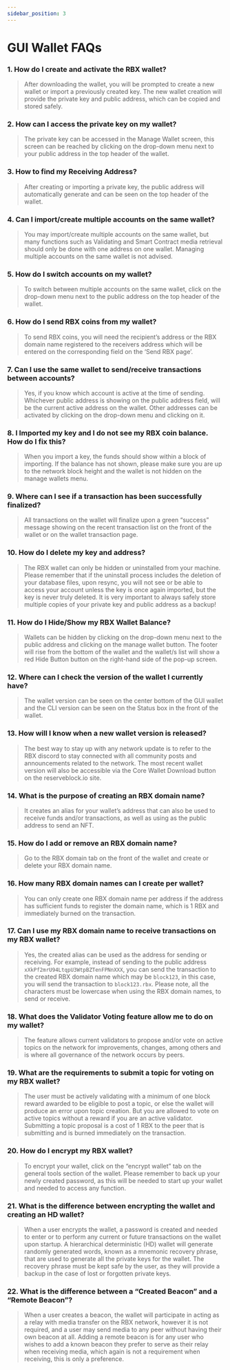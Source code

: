 ```yaml
---
sidebar_position: 3
---
```


# GUI Wallet FAQs

### 1. How do I create and activate the RBX wallet?

> After downloading the wallet, you will be prompted to create a new wallet or import a previously created key. The new wallet creation will provide the private key and public address, which can be copied and stored safely.

### 2. How can I access the private key on my wallet?

> The private key can be accessed in the Manage Wallet screen, this screen can be reached by clicking on the drop-down menu next to your public address in the top header of the wallet.

### 3. How to find my Receiving Address?

> After creating or importing a private key, the public address will automatically generate and can be seen on the top header of the wallet.

### 4. Can I import/create multiple accounts on the same wallet?

> You may import/create multiple accounts on the same wallet, but many functions such as Validating and Smart Contract media retrieval should only be done with one address on one wallet. Managing multiple accounts on the same wallet is not advised.

### 5. How do I switch accounts on my wallet?

> To switch between multiple accounts on the same wallet, click on the drop-down menu next to the public address on the top header of the wallet.

### 6. How do I send RBX coins from my wallet?

> To send RBX coins, you will need the recipient’s address or the RBX domain name registered to the receivers address which will be entered on the corresponding field on the ‘Send RBX page’.

### 7. Can I use the same wallet to send/receive transactions between accounts?

> Yes, if you know which account is active at the time of sending. Whichever public address is showing on the public address field, will be the current active address on the wallet. Other addresses can be activated by clicking on the drop-down menu and clicking on it.

### 8. I Imported my key and I do not see my RBX coin balance. How do I fix this?

> When you import a key, the funds should show within a block of importing. If the balance has not shown, please make sure you are up to the network block height and the wallet is not hidden on the manage wallets menu.

### 9. Where can I see if a transaction has been successfully finalized?

> All transactions on the wallet will finalize upon a green “success” message showing on the recent transaction list on the front of the wallet or on the wallet transaction page.

### 10. How do I delete my key and address?

> The RBX wallet can only be hidden or uninstalled from your machine. Please remember that if the uninstall process includes the deletion of your database files, upon resync, you will not see or be able to access your account unless the key is once again imported, but the key is never truly deleted. It is very important to always safely store multiple copies of your private key and public address as a backup!

### 11. How do I Hide/Show my RBX Wallet Balance?

> Wallets can be hidden by clicking on the drop-down menu next to the public address and clicking on the manage wallet button. The footer will rise from the bottom of the wallet and the wallet/s list will show a red Hide Button button on the right-hand side of the pop-up screen.

### 12. Where can I check the version of the wallet I currently have?

> The wallet version can be seen on the center bottom of the GUI wallet and the CLI version can be seen on the Status box in the front of the wallet.

### 13. How will I know when a new wallet version is released?

> The best way to stay up with any network update is to refer to the RBX discord to stay connected with all community posts and announcements related to the network. The most recent wallet version will also be accessible via the Core Wallet Download button on the reserveblock.io site.

### 14. What is the purpose of creating an RBX domain name?

> It creates an alias for your wallet’s address that can also be used to receive funds and/or transactions, as well as using as the public address to send an NFT.

### 15. How do I add or remove an RBX domain name?

> Go to the RBX domain tab on the front of the wallet and create or delete your RBX domain name.

### 16. How many RBX domain names can I create per wallet?

> You can only create one RBX domain name per address if the address has sufficient funds to register the domain name, which is 1 RBX and immediately burned on the transaction.

### 17. Can I use my RBX domain name to receive transactions on my RBX wallet?

> Yes, the created alias can be used as the address for sending or receiving. For example, instead of sending to the public address `xXkPf2mrU94LtqpU3WtpBZTenFPNnXXX`, you can send the transaction to the created RBX domain name which may be `block123`, in this case, you will send the transaction to `block123.rbx`. Please note, all the characters must be lowercase when using the RBX domain names, to send or receive.

### 18. What does the Validator Voting feature allow me to do on my wallet?

> The feature allows current validators to propose and/or vote on active topics on the network for improvements, changes, among others and is where all governance of the network occurs by peers.

### 19. What are the requirements to submit a topic for voting on my RBX wallet?

> The user must be actively validating with a minimum of one block reward awarded to be eligible to post a topic, or else the wallet will produce an error upon topic creation. But you are allowed to vote on active topics without a reward if you are an active validator. Submitting a topic proposal is a cost of 1 RBX to the peer that is submitting and is burned immediately on the transaction.

### 20. How do I encrypt my RBX wallet?

> To encrypt your wallet, click on the “encrypt wallet” tab on the general tools section of the wallet. Please remember to back up your newly created password, as this will be needed to start up your wallet and needed to access any function.

### 21. What is the difference between encrypting the wallet and creating an HD wallet?

> When a user encrypts the wallet, a password is created and needed to enter or to perform any current or future transactions on the wallet upon startup. A hierarchical deterministic (HD) wallet will generate randomly generated words, known as a mnemonic recovery phrase, that are used to generate all the private keys for the wallet. The recovery phrase must be kept safe by the user, as they will provide a backup in the case of lost or forgotten private keys.

### 22. What is the difference between a “Created Beacon” and a “Remote Beacon”?

> When a user creates a beacon, the wallet will participate in acting as a relay with media transfer on the RBX network, however it is not required, and a user may send media to any peer without having their own beacon at all. Adding a remote beacon is for any user who wishes to add a known beacon they prefer to serve as their relay when receiving media, which again is not a requirement when receiving, this is only a preference.
